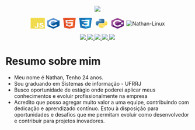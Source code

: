 <p align="center">
  <img src="https://readme-typing-svg.demolab.com/?lines=Ol%C3%A1,+seja+bem-vindo+ao+meu+GitHub!;Fique+%C3%A0+vontade+%F0%9F%98%8A%F0%9F%91%8B&center=true&width=500&height=50&font=Fira+Code&pause=1000&color=F7F7F7&vCenter=true&size=24" />
</p>

<p align="center">
  <img align="center" alt="Nathan-Js" height="30" width="40" src="https://raw.githubusercontent.com/devicons/devicon/master/icons/javascript/javascript-plain.svg">
  <img align="center" alt="Nathan-C" height="30" width="40" src="https://raw.githubusercontent.com/devicons/devicon/master/icons/c/c-original.svg">
  <img align="center" alt="Nathan-HTML" height="30" width="40" src="https://raw.githubusercontent.com/devicons/devicon/master/icons/html5/html5-original.svg">
  <img align="center" alt="Nathan-CSS" height="30" width="40" src="https://raw.githubusercontent.com/devicons/devicon/master/icons/css3/css3-original.svg">
  <img align="center" alt="Nathan-Python" height="30" width="40" src="https://raw.githubusercontent.com/devicons/devicon/master/icons/python/python-original.svg">
  <img align="center" alt="Nathan-Csharp" height="30" width="40" src="https://raw.githubusercontent.com/devicons/devicon/master/icons/csharp/csharp-original.svg">
  <img align="center" alt="Nathan-Linux" height="30" width="40" src="https://upload.wikimedia.org/wikipedia/commons/3/35/Tux.svg">
</p>


<p align="center"> 
  <a href="https://www.instagram.com/n4thazinho/" target="_blank">
    <img src="https://img.shields.io/badge/-Instagram-%23E4405F?style=for-the-badge&logo=instagram&logoColor=white">
  </a>
  <a href="https://docs.google.com/forms/d/1zvHHSwZ23hYaBr_5-_zC_rDInFRCch0OXh1pEVailCE/edit" target="_blank">
    <img src="https://img.shields.io/badge/Discord-7289DA?style=for-the-badge&logo=discord&logoColor=white">
  </a> 
  <a href="mailto:nathanoliveirafacul@gmail.com">
    <img src="https://img.shields.io/badge/-Gmail-%23333?style=for-the-badge&logo=gmail&logoColor=white">
  </a>
  <a href="https://www.linkedin.com/in/nathan-teixeira-8505b9241/" target="_blank">
    <img src="https://img.shields.io/badge/-LinkedIn-%230077B5?style=for-the-badge&logo=linkedin&logoColor=white">
  </a> 
  <a href="https://www.linux.org/" target="_blank">
    <img src="https://img.shields.io/badge/Linux-FCC624?style=for-the-badge&logo=linux&logoColor=black">
  </a>
</p>

<h1> Resumo sobre mim </h1>
<p>
<ul>
<li>Meu nome é Nathan, Tenho 24 anos.</li>
<li>Sou graduando em Sistemas de informação - UFRRJ </li>
<li>Busco oportunidade de estágio onde poderei aplicar meus conhecimentos e evoluir profissionalmente na empresa</li>
<li> Acredito que posso agregar muito valor a uma equipe, contribuindo com dedicação e aprendizado contínuo. Estou à disposição para oportunidades e desafios que me permitam evoluir como desenvolvedor e contribuir para projetos inovadores.</li>

  
</ul>



  
</p>




  
</div>

